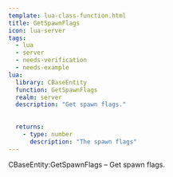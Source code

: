 ```yaml
---
template: lua-class-function.html
title: GetSpawnFlags
icon: lua-server
tags:
  - lua
  - server
  - needs-verification
  - needs-example
lua:
  library: CBaseEntity
  function: GetSpawnFlags
  realm: server
  description: "Get spawn flags."
  
  
  returns:
    - type: number
      description: "The spawn flags"
---
```


<div class="lua__search__keywords">
CBaseEntity:GetSpawnFlags &#x2013; Get spawn flags.
</div>
